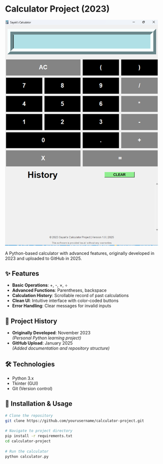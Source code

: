 # Calculator Project (2023)

![Calculator Screenshot](assets/screenshot.png)

A Python-based calculator with advanced features, originally developed in 2023 and uploaded to GitHub in 2025.

## ✨ Features
- **Basic Operations**: +, -, ×, ÷
- **Advanced Functions**: Parentheses, backspace
- **Calculation History**: Scrollable record of past calculations
- **Clean UI**: Intuitive interface with color-coded buttons
- **Error Handling**: Clear messages for invalid inputs

## 📅 Project History
- **Originally Developed**: November 2023  
  _(Personal Python learning project)_
- **GitHub Upload**: January 2025  
  _(Added documentation and repository structure)_

## 🛠️ Technologies
- Python 3.x
- Tkinter (GUI)
- Git (Version control)

## 🚀 Installation & Usage

```bash
# Clone the repository
git clone https://github.com/yourusername/calculator-project.git

# Navigate to project directory
pip install -r requirements.txt
cd calculator-project

# Run the calculator
python calculator.py
